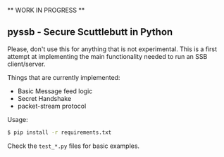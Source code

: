 ** WORK IN PROGRESS **

## pyssb - Secure Scuttlebutt in Python

Please, don't use this for anything that is not experimental. This is a first attempt at implementing the main functionality needed to run an SSB client/server.

Things that are currently implemented:
 * Basic Message feed logic
 * Secret Handshake
 * packet-stream protocol

Usage:

```sh
$ pip install -r requirements.txt
```

Check the `test_*.py` files for basic examples.
